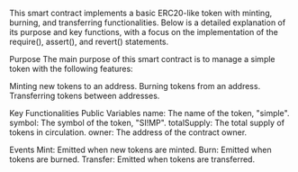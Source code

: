 This smart contract implements a basic ERC20-like token with minting, burning, and transferring functionalities. Below is a detailed explanation of its purpose and key functions, with a focus on the implementation of the require(), assert(), and revert() statements.

Purpose
The main purpose of this smart contract is to manage a simple token with the following features:

Minting new tokens to an address.
Burning tokens from an address.
Transferring tokens between addresses.

Key Functionalities
Public Variables
name: The name of the token, "simple".
symbol: The symbol of the token, "SI!MP".
totalSupply: The total supply of tokens in circulation.
owner: The address of the contract owner.

Events
Mint: Emitted when new tokens are minted.
Burn: Emitted when tokens are burned.
Transfer: Emitted when tokens are transferred.
